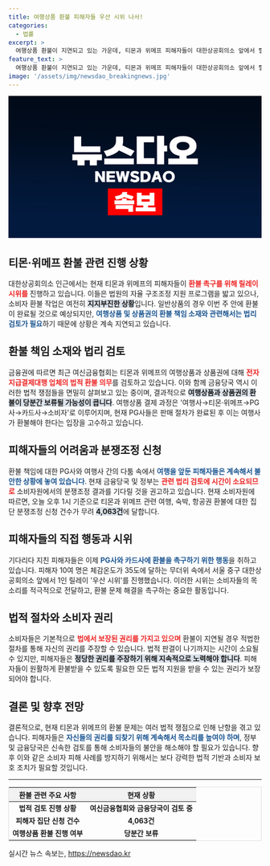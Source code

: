 ```yaml
---
title: 여행상품 환불 피해자들 우산 시위 나서!
categories:
  - 법률
excerpt: >
  여행상품 환불이 지연되고 있는 가운데, 티몬과 위메프 피해자들이 대한상공회의소 앞에서 릴레이 우산 시위를 벌였습니다. 소비자들은 빠른 환불을 촉구하며 법적 논란 속에서 불안한 시간을 보내고 있습니다.
feature_text: >
  여행상품 환불이 지연되고 있는 가운데, 티몬과 위메프 피해자들이 대한상공회의소 앞에서 릴레이 우산 시위를 벌였습니다. 소비자들은 빠른 환불을 촉구하며 법적 논란 속에서 불안한 시간을 보내고 있습니다.
image: '/assets/img/newsdao_breakingnews.jpg'
---
```


<p><img src="/assets/img/newsdao_breakingnews.jpg" alt="flaretime 속보" /></p>

<h2 data-ke-size="size26">티몬·위메프 환불 관련 진행 상황</h2>

<p data-ke-size="size16"></p>

<p>대한상공회의소 인근에서는 현재 티몬과 위메프의 피해자들이 <b><span style="color: #ee2323;">환불 촉구를 위해 릴레이 시위를</span></b> 진행하고 있습니다. 이들은 법원의 자율 구조조정 지원 프로그램을 밟고 있으나, 소비자 환불 작업은 여전히 <b><span style="background-color: #21538527;">지지부진한 상황</span></b>입니다. 일반상품의 경우 이번 주 안에 환불이 완료될 것으로 예상되지만, <b><span style="color: #1a5490;">여행상품 및 상품권의 환불 책임 소재와 관련해서는 법리 검토가 필요</span></b>하기 때문에 상황은 계속 지연되고 있습니다.</p>

<h2 data-ke-size="size26">환불 책임 소재와 법리 검토</h2>

<p data-ke-size="size16"></p>

<p>금융권에 따르면 최근 여신금융협회는 티몬과 위메프의 여행상품과 상품권에 대해 <b><span style="color: #ee2323;">전자지급결제대행 업체의 법적 환불 의무</span></b>를 검토하고 있습니다. 이와 함께 금융당국 역시 이러한 법적 쟁점들을 면밀히 살펴보고 있는 중이며, 결과적으로 <b><span style="background-color: #21538527;">여행상품과 상품권의 환불이 당분간 보류될 가능성이 큽니다</span></b>. 여행상품 결제 과정은 '여행사→티몬·위메프→PG사→카드사→소비자'로 이루어지며, 현재 PG사들은 판매 절차가 완료된 후 이는 여행사가 환불해야 한다는 입장을 고수하고 있습니다.</p>

<h2 data-ke-size="size26">피해자들의 어려움과 분쟁조정 신청</h2>

<p data-ke-size="size16"></p>

<p>환불 책임에 대한 PG사와 여행사 간의 다툼 속에서 <b><span style="color: #1a5490;">여행을 앞둔 피해자들은 계속해서 불안한 상황에 놓여 있습니다</span></b>. 현재 금융당국 및 정부는 <b><span style="color: #ee2323;">관련 법리 검토에 시간이 소요되므로</span></b> 소비자원에서의 분쟁조정 결과를 기다릴 것을 권고하고 있습니다. 현재 소비자원에 따르면, 오늘 오후 1시 기준으로 티몬과 위메프 관련 여행, 숙박, 항공권 환불에 대한 집단 분쟁조정 신청 건수가 무려 <b><span style="background-color: #21538527;">4,063건</span></b>에 달합니다.</p>

<h2 data-ke-size="size26">피해자들의 직접 행동과 시위</h2>

<p data-ke-size="size16"></p>

<p>기다리다 지친 피해자들은 이제 <b><span style="color: #1a5490;">PG사와 카드사에 환불을 촉구하기 위한 행동</span></b>을 취하고 있습니다. 피해자 10여 명은 체감온도가 35도에 달하는 무더위 속에서 서울 중구 대한상공회의소 앞에서 1인 릴레이 '우산 시위'를 진행했습니다. 이러한 시위는 소비자들의 목소리를 적극적으로 전달하고, 환불 문제 해결을 촉구하는 중요한 활동입니다.</p>

<h2 data-ke-size="size26">법적 절차와 소비자 권리</h2>

<p data-ke-size="size16"></p>

<p>소비자들은 기본적으로 <b><span style="color: #ee2323;">법에서 보장된 권리를 가지고 있으며</span></b> 환불이 지연될 경우 적법한 절차를 통해 자신의 권리를 주장할 수 있습니다. 법적 판결이 나기까지는 시간이 소요될 수 있지만, 피해자들은 <b><span style="background-color: #21538527;">정당한 권리를 주장하기 위해 지속적으로 노력해야 합니다</span></b>. 피해자들이 원활하게 환불받을 수 있도록 필요한 모든 법적 지원을 받을 수 있는 권리가 보장되어야 합니다. </p>

<h2 data-ke-size="size26">결론 및 향후 전망</h2>

<p data-ke-size="size16"></p>

<p>결론적으로, 현재 티몬과 위메프의 환불 문제는 여러 법적 쟁점으로 인해 난항을 겪고 있습니다. 피해자들은 <b><span style="color: #1a5490;">자신들의 권리를 되찾기 위해 계속해서 목소리를 높여야 하며</span></b>, 정부 및 금융당국은 신속한 검토를 통해 소비자들의 불안을 해소해야 할 필요가 있습니다. 향후 이와 같은 소비자 피해 사례를 방지하기 위해서는 보다 강력한 법적 기반과 소비자 보호 조치가 필요할 것입니다.</p>

<hr>

<table style="width: 100%; border: 1px solid #ddd;">
    <thead>
        <tr>
            <th style="text-align: center; background-color: #f2f2f2;">환불 관련 주요 사항</th>
            <th style="text-align: center; background-color: #f2f2f2;">현재 상황</th>
        </tr>
    </thead>
    <tbody>
        <tr>
            <td style="text-align: center; height: 17px;"><b>법적 검토 진행 상황</b></td>
            <td style="text-align: center; height: 17px;"><b>여신금융협회와 금융당국이 검토 중</b></td>
        </tr>
        <tr>
            <td style="text-align: center; height: 17px;"><b>피해자 집단 신청 건수</b></td>
            <td style="text-align: center; height: 17px;"><b>4,063건</b></td>
        </tr>
        <tr>
            <td style="text-align: center; height: 17px;"><b>여행상품 환불 진행 여부</b></td>
            <td style="text-align: center; height: 17px;"><b>당분간 보류</b></td>
        </tr>
    </tbody>
</table>

<p data-ke-size="size16"></p>
실시간 뉴스 속보는, <a href="https://newsdao.kr" rel="dofollow">https://newsdao.kr</a>


